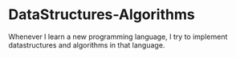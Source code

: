 # DataStructures-Algorithms
Whenever I learn a new programming language, I try to implement datastructures and algorithms in that language.
